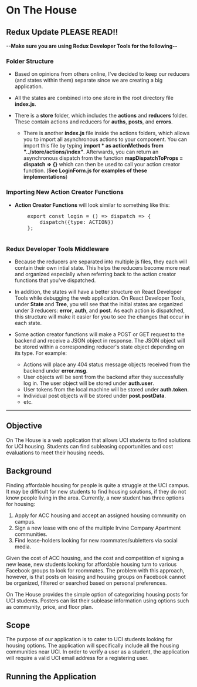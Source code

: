 # On The House

## Redux Update PLEASE READ!!

**--Make sure you are using Redux Developer Tools for the following--**

### Folder Structure
* Based on opinions from others online, I've decided to keep our reducers (and states within them) separate since we are creating a big application.

* All the states are combined into one store in the root directory file **index.js**.

* There is a **store** folder, which includes the **actions** and **reducers** folder.  These contain actions and reducers for **auths**, **posts**, and **errors**.
  * There is another **index.js** file inside the actions folders, which allows you to import all asynchronous actions to your component. You can import this file by typing **import * as actionMethods from "../store/actions/index"**.  Afterwards, you can return an asynchronous dispatch from the function **mapDispatchToProps = dispatch => {}** which can then be used to call your action creator function. (**See LoginForm.js for examples of these implementations**)
  
### Importing New Action Creator Functions
* **Action Creator Functions** will look similar to something like this: <br />
   <pre>
      export const login = () => dispatch => {
          dispatch({type: ACTION})
      }; 
    </pre>

### Redux Developer Tools Middleware 
* Because the reducers are separated into multiple js files, they each will contain their own intial state.  This helps the reducers become more neat and organized especially when referring back to the action creator functions that you've dispatched.

* In addition, the states will have a better structure on React Developer Tools while debugging the web application.  On React Developer Tools, under **State** and **Tree**, you will see that the initial states are organized under 3 reducers: **error**, **auth**, and **post**.  As each action is dispatched, this structure will make it easier for you to see the changes that occur in each state.

* Some action creator functions will make a POST or GET request to the backend and receive a JSON object in response.  The JSON object will be stored within a corresponding reducer's state object depending on its type.  For example: 
  * Actions will place any 404 status message objects received from the backend under **error.msg**.  
  * User objects will be sent from the backend after they successfully log in.  The user object will be stored under **auth.user**.
  * User tokens from the local machine will be stored under **auth.token**.
  * Individual post objects will be stored under **post.postData**.
  * etc.

---------------------------------------------------------------------------------------


## Objective

On The House is a web application that allows UCI students to find solutions for UCI housing. Students can find subleasing opportunities and cost evaluations to meet their housing needs.

## Background

Finding affordable housing for people is quite a struggle at the UCI campus. It may be difficult for new students to find housing solutions, if they do not know people living in the area. Currently, a new student has three options for housing: 

1. Apply for ACC housing and accept an assigned housing community on campus.
2. Sign a new lease with one of the multiple Irvine Company Apartment communities.   
3. Find lease-holders looking for new roommates/subletters via social media.

Given the cost of ACC housing, and the cost and competition of signing a new lease, new students looking for affordable housing turn to various Facebook groups to look for roommates. The problem with this approach, however, is that posts on leasing and housing groups on Facebook cannot be organized, filtered or searched based on personal preferences. 

On The House provides the simple option of categorizing housing posts for UCI students. Posters can list their sublease information using options such as community, price, and floor plan.

## Scope

The purpose of our application is to cater to UCI students looking for housing options. The application will specifically include all the housing communities near UCI. In order to verify a user as a student, the application will require a valid UCI email address for a registering user.

## Running the Application

